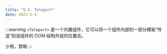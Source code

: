 ```yaml
---
title: "5-3. Teleport"
date: 2023-5-4
---
```

:::warning
`<Teleport>` 是一个内置组件，它可以将一个组件内部的一部分模板“传送”到该组件的 DOM 结构外层的位置去。  

少用，暂略
:::